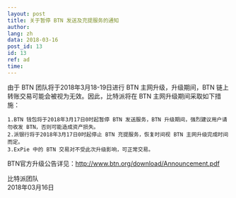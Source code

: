 ```yaml
---
layout: post
title: 关于暂停 BTN 发送及充提服务的通知
author: 
lang: zh
data: 2018-03-16
post_id: 13
id: 13
ref: ad
time: 
---
```


由于 BTN 团队将于2018年3月18-19日进行 BTN 主网升级，升级期间，BTN 链上转账交易可能会被视为无效。因此，比特派将在 BTN 主网升级期间采取如下措施：
```
1.BTN 钱包将于2018年3月17日0时起暂停 BTN 发送服务，BTN 升级期间，强烈建议用户请勿收发 BTN，否则可能造成资产损失。
2.派银行将于2018年3月17日0时起停止 BTN 充提服务，恢复时间视 BTN 主网升级完成时间而定。
3.ExPie 中的 BTN 交易对不受此次升级影响，可正常交易。

```


BTN官方升级公告详见：<a href="http://www.btn.org/download/Announcement.pdf" target="_balnk" style="color:red;text-decoration:underline">http://www.btn.org/download/Announcement.pdf</a>




比特派团队<br/>
2018年03月16日



